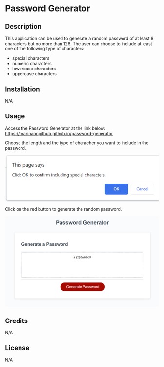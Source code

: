 # Password Generator

## Description

This application can be used to generate a random password of at least 8 characters but no more than 128. The user can choose to include at least one of the following type of characters:
- special characters
- numeric characters
- lowercase characters
- uppercase characters

## Installation

N/A

## Usage

Access the Password Generator at the link below:
https://marinaongithub.github.io/password-generator

Choose the length and the type of characher you want to include in the password.

![alt text](assets/screenshot-confirm.png)

Click on the red button to generate the random password.

![alt text](assets/screenshot-generator.png)


## Credits

N/A

## License

N/A
